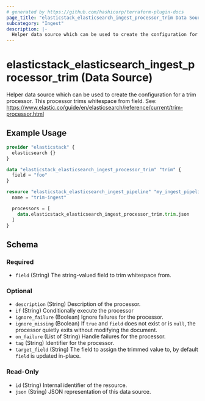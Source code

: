 ```yaml
---
# generated by https://github.com/hashicorp/terraform-plugin-docs
page_title: "elasticstack_elasticsearch_ingest_processor_trim Data Source - terraform-provider-elasticstack"
subcategory: "Ingest"
description: |-
  Helper data source which can be used to create the configuration for a trim processor. This processor trims whitespace from field. See: https://www.elastic.co/guide/en/elasticsearch/reference/current/trim-processor.html
---
```


# elasticstack_elasticsearch_ingest_processor_trim (Data Source)

Helper data source which can be used to create the configuration for a trim processor. This processor trims whitespace from field. See: https://www.elastic.co/guide/en/elasticsearch/reference/current/trim-processor.html

## Example Usage

```terraform
provider "elasticstack" {
  elasticsearch {}
}

data "elasticstack_elasticsearch_ingest_processor_trim" "trim" {
  field = "foo"
}

resource "elasticstack_elasticsearch_ingest_pipeline" "my_ingest_pipeline" {
  name = "trim-ingest"

  processors = [
    data.elasticstack_elasticsearch_ingest_processor_trim.trim.json
  ]
}
```

<!-- schema generated by tfplugindocs -->
## Schema

### Required

- `field` (String) The string-valued field to trim whitespace from.

### Optional

- `description` (String) Description of the processor.
- `if` (String) Conditionally execute the processor
- `ignore_failure` (Boolean) Ignore failures for the processor.
- `ignore_missing` (Boolean) If `true` and `field` does not exist or is `null`, the processor quietly exits without modifying the document.
- `on_failure` (List of String) Handle failures for the processor.
- `tag` (String) Identifier for the processor.
- `target_field` (String) The field to assign the trimmed value to, by default `field` is updated in-place.

### Read-Only

- `id` (String) Internal identifier of the resource.
- `json` (String) JSON representation of this data source.

